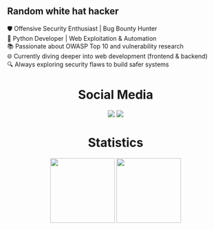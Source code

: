 ## Random white hat hacker

🛡️ Offensive Security Enthusiast | Bug Bounty Hunter  
🐍 Python Developer | Web Exploitation & Automation  
📚 Passionate about OWASP Top 10 and vulnerability research  
🌐 Currently diving deeper into web development (frontend & backend)  
🔍 Always exploring security flaws to build safer systems  

<div align="center">
  <center><h1>Social Media</h1></center>
  <a href="https://hackerone.com/matthew956?type=user"><img src="https://img.shields.io/badge/bug%20bounty-216338?style=for-the-badge&logo=hackerone&logoColor=white"       target="_blank"></a>
  <a href="https://www.youtube.com/channel/UCtNwQMFSl4BJ9BZfOv_9bBg" target="_blank"><img src="https://img.shields.io/badge/youtube-216338?style=for-the-badge&logo=youtube&logoColor=white" target="_blank""></a>
</div>

<div align="center">
  <center><h1>Statistics</h1></center>
  <img height="150cm" src="https://github-readme-stats.vercel.app/api?username=matthew956&show_icons=true&theme=gotham&include_all_commits=true&count_private=true"/>
  <img height="150cm" src="https://github-readme-stats.vercel.app/api/top-langs/?username=matthew956&layout=compact&langs=count=16&theme=gotham"/>
</div>
